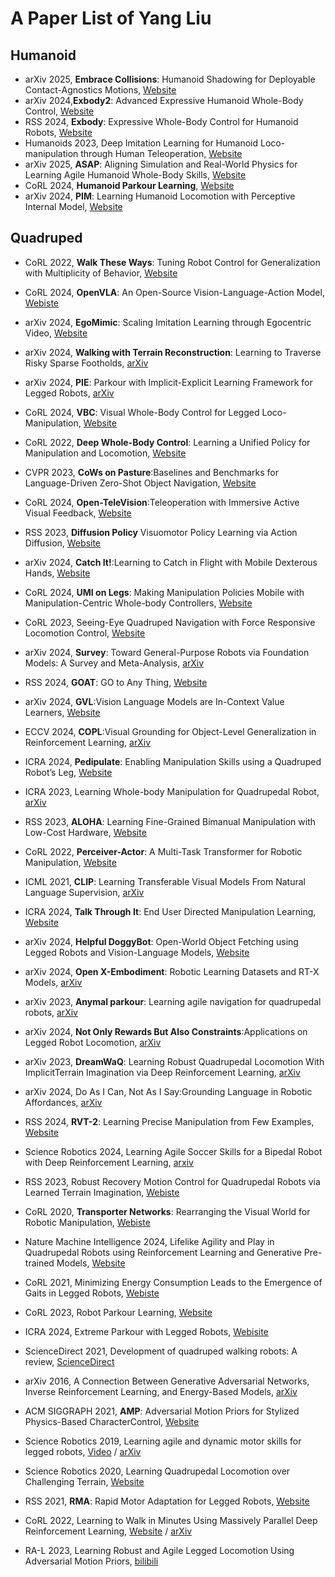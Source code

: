 # A Paper List of Yang Liu
## Humanoid
- arXiv 2025, **Embrace Collisions**: Humanoid Shadowing for Deployable Contact-Agnostics Motions, [Website](https://project-instinct.github.io/)
- arXiv 2024,**Exbody2**: Advanced Expressive Humanoid Whole-Body Control, [Website](https://exbody2.github.io/)
- RSS 2024, **Exbody**: Expressive Whole-Body Control for Humanoid Robots, [Website](https://expressive-humanoid.github.io/)
- Humanoids 2023, Deep Imitation Learning for Humanoid Loco-manipulation through Human Teleoperation, [Website](https://ut-austin-rpl.github.io/TRILL/)
- arXiv 2025, **ASAP**: Aligning Simulation and Real-World Physics for Learning Agile Humanoid Whole-Body Skills, [Website](https://agile.human2humanoid.com/)
- CoRL 2024, **Humanoid Parkour Learning**, [Website](https://humanoid4parkour.github.io/)
- arXiv 2024, **PIM**: Learning Humanoid Locomotion with Perceptive Internal Model, [Website](https://junfeng-long.github.io/PIM/)
## Quadruped
- CoRL 2022, **Walk These Ways**: Tuning Robot Control for Generalization with Multiplicity of Behavior, [Website]()




- CoRL 2024, **OpenVLA**: An Open-Source Vision-Language-Action Model, [Webiste](https://openvla.github.io/)

- arXiv 2024, **EgoMimic**: Scaling Imitation Learning through Egocentric Video, [Website](https://egomimic.github.io/)
- arXiv 2024, **Walking with Terrain Reconstruction**: Learning to Traverse Risky Sparse Footholds, [arXiv](https://arxiv.org/pdf/2409.15692)
- arXiv 2024, **PIE**: Parkour with Implicit-Explicit Learning Framework for Legged Robots, [arXiv](https://arxiv.org/pdf/2408.13740..)
- CoRL 2024, **VBC**: Visual Whole-Body Control for Legged Loco-Manipulation, [Website](https://wholebody-b1.github.io/)
- CoRL 2022, **Deep Whole-Body Control**: Learning a Unified Policy for Manipulation and Locomotion, [Website](https://manipulation-locomotion.github.io/)
- CVPR 2023, **CoWs on Pasture**:Baselines and Benchmarks for Language-Driven Zero-Shot Object Navigation, [Website](https://cow.cs.columbia.edu/)
- CoRL 2024, **Open-TeleVision**:Teleoperation with Immersive Active Visual Feedback, [Website](https://robot-tv.github.io/)
- RSS 2023, **Diffusion Policy** Visuomotor Policy Learning via Action Diffusion, [Website](https://diffusion-policy.cs.columbia.edu/)
- arXiv 2024, **Catch It!**:Learning to Catch in Flight with Mobile Dexterous Hands, [Website](https://mobile-dex-catch.github.io/)
- CoRL 2024, **UMI on Legs**: Making Manipulation Policies Mobile with Manipulation-Centric Whole-body Controllers, [Website](https://umi-on-legs.github.io/)
- CoRL 2023, Seeing-Eye Quadruped Navigation with Force Responsive Locomotion Control, [Website](https://bu-air-lab.github.io/guide_dog/)
- arXiv 2024, **Survey**: Toward General-Purpose Robots via Foundation Models: A Survey and Meta-Analysis, [arXiv](https://arxiv.org/abs/2312.08782)
- RSS 2024, **GOAT**: GO to Any Thing, [Website](https://theophilegervet.github.io/projects/goat/)
- arXiv 2024, **GVL**:Vision Language Models are In-Context Value Learners, [Website](https://generative-value-learning.github.io/#online-demo)
- ECCV 2024, **COPL**:Visual Grounding for Object-Level Generalization in Reinforcement Learning, [arXiv](https://arxiv.org/abs/2408.01942)
- ICRA 2024, **Pedipulate**: Enabling Manipulation Skills using a Quadruped Robot’s Leg, [Website](https://sites.google.com/leggedrobotics.com/pedipulate)
- ICRA 2023, Learning Whole-body Manipulation for Quadrupedal Robot, [arXiv](https://arxiv.org/abs/2308.16820)
- RSS 2023, **ALOHA**: Learning Fine-Grained Bimanual Manipulation with  Low-Cost Hardware, [Website](https://tonyzhaozh.github.io/aloha/)
- CoRL 2022, **Perceiver-Actor**: A Multi-Task Transformer for Robotic Manipulation, [Website](https://peract.github.io/)
- ICML 2021, **CLIP**: Learning Transferable Visual Models From Natural Language Supervision, [arXiv](https://arxiv.org/abs/2103.00020)
- ICRA 2024, **Talk Through It**: End User Directed Manipulation Learning, [Website](https://talk-through-it.github.io/)
- arXiv 2024, **Helpful DoggyBot**: Open-World Object Fetching using Legged Robots and Vision-Language Models, [Website](https://helpful-doggybot.github.io/)
- arXiv 2024, **Open X-Embodiment**: Robotic Learning Datasets and RT-X Models, [arXiv](https://arxiv.org/pdf/2310.08864)
- arXiv 2023, **Anymal parkour**: Learning agile navigation for quadrupedal robots, [arXiv](https://arxiv.org/abs/2306.14874)
- arXiv 2024, **Not Only Rewards But Also Constraints**:Applications on Legged Robot Locomotion, [arXiv](https://arxiv.org/pdf/2308.12517)
- arXiv 2023, **DreamWaQ**: Learning Robust Quadrupedal Locomotion With ImplicitTerrain Imagination via Deep Reinforcement Learning, [arXiv](https://arxiv.org/abs/2301.10602)
- arXiv 2024, Do As I Can, Not As I Say:Grounding Language in Robotic Affordances, [arXiv](https://arxiv.org/abs/2204.01691)
- RSS 2024, **RVT-2**: Learning Precise Manipulation from Few Examples, [Website](https://robotic-view-transformer-2.github.io/)
- Science Robotics 2024, Learning Agile Soccer Skills for a Bipedal Robot with Deep Reinforcement Learning, [arxiv](https://arxiv.org/abs/2304.13653)
- RSS 2023, Robust Recovery Motion Control for Quadrupedal Robots via Learned Terrain Imagination, [Webiste](https://sites.google.com/view/dreamriser)
- CoRL 2020, **Transporter Networks**: Rearranging the Visual World for Robotic Manipulation, [Webiste](https://transporternets.github.io/)
- Nature Machine Intelligence 2024, Lifelike Agility and Play in Quadrupedal Robots using Reinforcement Learning and Generative Pre-trained Models, [Website](https://tencent-roboticsx.github.io/lifelike-agility-and-play/)
- CoRL 2021, Minimizing Energy Consumption Leads to the Emergence of Gaits in Legged Robots, [Webiste](https://energy-locomotion.github.io/)
- CoRL 2023, Robot Parkour Learning, [Website](https://robot-parkour.github.io/)
- ICRA 2024, Extreme Parkour with Legged Robots, [Webisite](https://extreme-parkour.github.io/)
- ScienceDirect 2021, Development of quadruped walking robots: A review, [ScienceDirect](https://www.sciencedirect.com/science/article/pii/S2090447920302501)
- arXiv 2016, A Connection Between Generative Adversarial Networks, Inverse Reinforcement Learning, and Energy-Based Models, [arXiv](https://arxiv.org/abs/1611.03852)
- ACM SIGGRAPH 2021, **AMP**: Adversarial Motion Priors for Stylized Physics-Based CharacterControl, [Website](https://xbpeng.github.io/projects/AMP/index.html)
- Science Robotics 2019, Learning agile and dynamic motor skills for legged robots, [Video](https://youtu.be/aTDkYFZFWug?si=uOz0P2ErlVum0TO0) / [arXiv](https://arxiv.org/abs/1901.08652)
- Science Robotics 2020, Learning Quadrupedal Locomotion over Challenging Terrain, [Website](https://leggedrobotics.github.io/rl-blindloco/)
- RSS 2021, **RMA**: Rapid Motor Adaptation for Legged Robots, [Website](https://ashish-kmr.github.io/rma-legged-robots/)
- CoRL 2022, Learning to Walk in Minutes Using Massively Parallel Deep Reinforcement Learning, [Website](https://leggedrobotics.github.io/legged_gym/) /  [arXiv](https://arxiv.org/abs/2109.11978)
- RA-L 2023, Learning Robust and Agile Legged Locomotion Using Adversarial Motion Priors, [bilibili](https://www.bilibili.com/video/BV1nM4y177rY/)



